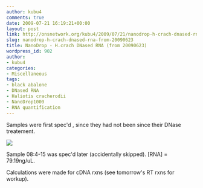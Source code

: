 ```yaml
---
author: kubu4
comments: true
date: 2009-07-21 16:19:21+00:00
layout: post
link: http://onsnetwork.org/kubu4/2009/07/21/nanodrop-h-crach-dnased-rna-from-20090623/
slug: nanodrop-h-crach-dnased-rna-from-20090623
title: NanoDrop - H.crach DNased RNA (from 20090623)
wordpress_id: 902
author:
- kubu4
categories:
- Miscellaneous
tags:
- black abalone
- DNased RNA
- Haliotis cracherodii
- NanoDrop1000
- RNA quantification
---
```


Samples were first spec'd , since they had not been since their DNase treatement.

![](http://eagle.fish.washington.edu/Arabidopsis/20090721%20DNased%20RNA%20SJW.jpg)

Sample 08:4-15 was spec'd later (accidentally skipped). [RNA] = 79.19ng/uL.

Calculations were made for cDNA rxns (see tomorrow's RT rxns for workup).
